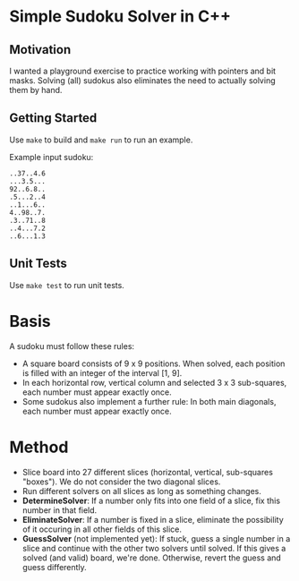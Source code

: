 # Simple Sudoku Solver in C++

## Motivation

I wanted a playground exercise to practice working with pointers
and bit masks. Solving (all) sudokus also eliminates the need to actually
solving them by hand.


## Getting Started

Use `make` to build and `make run` to run an example.


Example input sudoku:

```
..37..4.6
...3.5...
92..6.8..
.5...2..4
..1...6..
4..98..7.
.3..71..8
..4...7.2
..6...1.3
```

## Unit Tests

Use `make test` to run unit tests.

# Basis

A sudoku must follow these rules:

  - A square board consists of 9 x 9 positions. When solved, each position
    is filled with an integer of the interval [1, 9].
  - In each horizontal row, vertical column and selected 3 x 3 sub-squares,
    each number must appear exactly once.
  - Some sudokus also implement a further rule: In both main diagonals,
    each number must appear exactly once.


# Method

  - Slice board into 27 different slices (horizontal, vertical, sub-squares
    "boxes"). We do not consider the two diagonal slices.
  - Run different solvers on all slices as long as something changes.
  - **DetermineSolver**: If a number only fits into one field of a slice,
    fix this number in that field.
  - **EliminateSolver**: If a number is fixed in a slice, eliminate the
    possibility of it occuring in all other fields of this slice.
  - **GuessSolver** (not implemented yet): If stuck, guess a single number
    in a slice and continue with the other two solvers until solved.
    If this gives a solved (and valid) board, we're done. Otherwise,
    revert the guess and guess differently.

